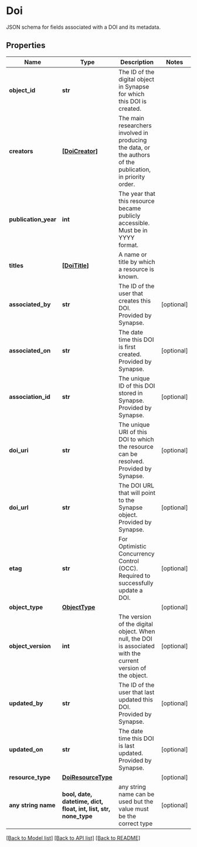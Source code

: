 # Doi

JSON schema for fields associated with a DOI and its metadata.
## Properties
Name | Type | Description | Notes
------------ | ------------- | ------------- | -------------
**object_id** | **str** | The ID of the digital object in Synapse for which this DOI is created. | 
**creators** | [**[DoiCreator]**](DoiCreator.md) | The main researchers involved in producing the data, or the authors of the publication, in priority order.  | 
**publication_year** | **int** | The year that this resource became publicly accessible. Must be in YYYY format. | 
**titles** | [**[DoiTitle]**](DoiTitle.md) | A name or title by which a resource is known. | 
**associated_by** | **str** | The ID of the user that creates this DOI. Provided by Synapse. | [optional] 
**associated_on** | **str** | The date time this DOI is first created. Provided by Synapse. | [optional] 
**association_id** | **str** | The unique ID of this DOI stored in Synapse. Provided by Synapse. | [optional] 
**doi_uri** | **str** | The unique URI of this DOI to which the resource can be resolved. Provided by Synapse. | [optional] 
**doi_url** | **str** | The DOI URL that will point to the Synapse object. Provided by Synapse. | [optional] 
**etag** | **str** | For Optimistic Concurrency Control (OCC). Required to successfully update a DOI. | [optional] 
**object_type** | [**ObjectType**](ObjectType.md) |  | [optional] 
**object_version** | **int** | The version of the digital object. When null, the DOI is associated with the current version of the object. | [optional] 
**updated_by** | **str** | The ID of the user that last updated this DOI. Provided by Synapse. | [optional] 
**updated_on** | **str** | The date time this DOI is last updated. Provided by Synapse. | [optional] 
**resource_type** | [**DoiResourceType**](DoiResourceType.md) |  | [optional] 
**any string name** | **bool, date, datetime, dict, float, int, list, str, none_type** | any string name can be used but the value must be the correct type | [optional]

[[Back to Model list]](../README.md#documentation-for-models) [[Back to API list]](../README.md#documentation-for-api-endpoints) [[Back to README]](../README.md)


